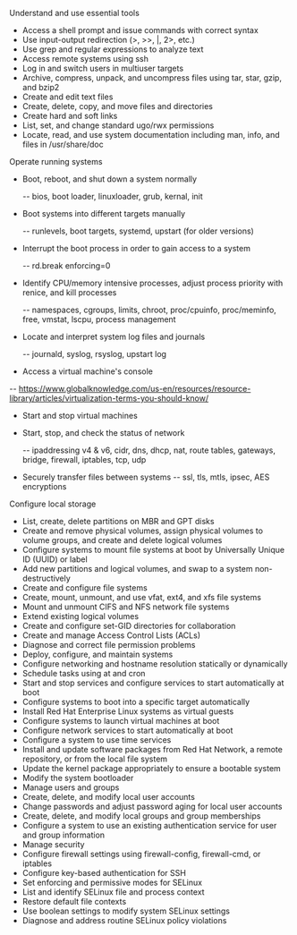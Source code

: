 Understand and use essential tools

* Access a shell prompt and issue commands with correct syntax
* Use input-output redirection (>, >>, |, 2>, etc.)
* Use grep and regular expressions to analyze text
* Access remote systems using ssh
* Log in and switch users in multiuser targets
* Archive, compress, unpack, and uncompress files using tar, star, gzip, and bzip2
* Create and edit text files
* Create, delete, copy, and move files and directories
* Create hard and soft links
* List, set, and change standard ugo/rwx permissions
* Locate, read, and use system documentation including man, info, and files in /usr/share/doc


Operate running systems

* Boot, reboot, and shut down a system normally

  --  bios, boot loader, linuxloader, grub, kernal, init
* Boot systems into different targets manually

    -- runlevels, boot targets, systemd, upstart (for older versions)
* Interrupt the boot process in order to gain access to a system

    -- rd.break enforcing=0
* Identify CPU/memory intensive processes, adjust process priority with renice, and kill processes

   -- namespaces, cgroups, limits, chroot, proc/cpuinfo, proc/meminfo, free, vmstat, lscpu,
   process management
* Locate and interpret system log files and journals

    -- journald, syslog, rsyslog, upstart log
* Access a virtual machine's console

 --   https://www.globalknowledge.com/us-en/resources/resource-library/articles/virtualization-terms-you-should-know/
    
* Start and stop virtual machines

* Start, stop, and check the status of network

   -- ipaddressing v4 & v6, cidr, dns, dhcp, nat, route tables, gateways, bridge, firewall, iptables, tcp, udp
* Securely transfer files between systems
   -- ssl, tls, mtls, ipsec, AES encryptions


Configure local storage

* List, create, delete partitions on MBR and GPT disks
* Create and remove physical volumes, assign physical volumes to volume groups, and create and delete logical volumes
* Configure systems to mount file systems at boot by Universally Unique ID (UUID) or label
* Add new partitions and logical volumes, and swap to a system non-destructively
* Create and configure file systems
* Create, mount, unmount, and use vfat, ext4, and xfs file systems
* Mount and unmount CIFS and NFS network file systems
* Extend existing logical volumes
* Create and configure set-GID directories for collaboration
* Create and manage Access Control Lists (ACLs)
* Diagnose and correct file permission problems
* Deploy, configure, and maintain systems
* Configure networking and hostname resolution statically or dynamically
* Schedule tasks using at and cron
* Start and stop services and configure services to start automatically at boot
* Configure systems to boot into a specific target automatically
* Install Red Hat Enterprise Linux systems as virtual guests
* Configure systems to launch virtual machines at boot
* Configure network services to start automatically at boot
* Configure a system to use time services
* Install and update software packages from Red Hat Network, a remote repository, or from the local file system
* Update the kernel package appropriately to ensure a bootable system
* Modify the system bootloader
* Manage users and groups
* Create, delete, and modify local user accounts
* Change passwords and adjust password aging for local user accounts
* Create, delete, and modify local groups and group memberships
* Configure a system to use an existing authentication service for user and group information
* Manage security
* Configure firewall settings using firewall-config, firewall-cmd, or iptables
* Configure key-based authentication for SSH
* Set enforcing and permissive modes for SELinux
* List and identify SELinux file and process context
* Restore default file contexts
* Use boolean settings to modify system SELinux settings
* Diagnose and address routine SELinux policy violations
